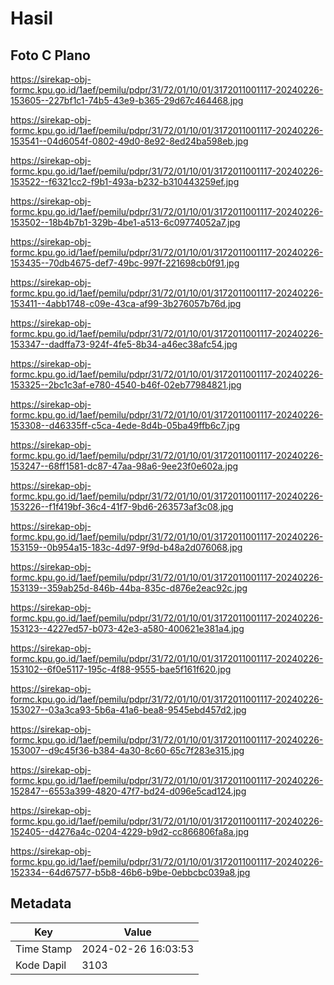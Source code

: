 # Hasil

## Foto C Plano

https://sirekap-obj-formc.kpu.go.id/1aef/pemilu/pdpr/31/72/01/10/01/3172011001117-20240226-153605--227bf1c1-74b5-43e9-b365-29d67c464468.jpg

https://sirekap-obj-formc.kpu.go.id/1aef/pemilu/pdpr/31/72/01/10/01/3172011001117-20240226-153541--04d6054f-0802-49d0-8e92-8ed24ba598eb.jpg

https://sirekap-obj-formc.kpu.go.id/1aef/pemilu/pdpr/31/72/01/10/01/3172011001117-20240226-153522--f6321cc2-f9b1-493a-b232-b310443259ef.jpg

https://sirekap-obj-formc.kpu.go.id/1aef/pemilu/pdpr/31/72/01/10/01/3172011001117-20240226-153502--18b4b7b1-329b-4be1-a513-6c09774052a7.jpg

https://sirekap-obj-formc.kpu.go.id/1aef/pemilu/pdpr/31/72/01/10/01/3172011001117-20240226-153435--70db4675-def7-49bc-997f-221698cb0f91.jpg

https://sirekap-obj-formc.kpu.go.id/1aef/pemilu/pdpr/31/72/01/10/01/3172011001117-20240226-153411--4abb1748-c09e-43ca-af99-3b276057b76d.jpg

https://sirekap-obj-formc.kpu.go.id/1aef/pemilu/pdpr/31/72/01/10/01/3172011001117-20240226-153347--dadffa73-924f-4fe5-8b34-a46ec38afc54.jpg

https://sirekap-obj-formc.kpu.go.id/1aef/pemilu/pdpr/31/72/01/10/01/3172011001117-20240226-153325--2bc1c3af-e780-4540-b46f-02eb77984821.jpg

https://sirekap-obj-formc.kpu.go.id/1aef/pemilu/pdpr/31/72/01/10/01/3172011001117-20240226-153308--d46335ff-c5ca-4ede-8d4b-05ba49ffb6c7.jpg

https://sirekap-obj-formc.kpu.go.id/1aef/pemilu/pdpr/31/72/01/10/01/3172011001117-20240226-153247--68ff1581-dc87-47aa-98a6-9ee23f0e602a.jpg

https://sirekap-obj-formc.kpu.go.id/1aef/pemilu/pdpr/31/72/01/10/01/3172011001117-20240226-153226--f1f419bf-36c4-41f7-9bd6-263573af3c08.jpg

https://sirekap-obj-formc.kpu.go.id/1aef/pemilu/pdpr/31/72/01/10/01/3172011001117-20240226-153159--0b954a15-183c-4d97-9f9d-b48a2d076068.jpg

https://sirekap-obj-formc.kpu.go.id/1aef/pemilu/pdpr/31/72/01/10/01/3172011001117-20240226-153139--359ab25d-846b-44ba-835c-d876e2eac92c.jpg

https://sirekap-obj-formc.kpu.go.id/1aef/pemilu/pdpr/31/72/01/10/01/3172011001117-20240226-153123--4227ed57-b073-42e3-a580-400621e381a4.jpg

https://sirekap-obj-formc.kpu.go.id/1aef/pemilu/pdpr/31/72/01/10/01/3172011001117-20240226-153102--6f0e5117-195c-4f88-9555-bae5f161f620.jpg

https://sirekap-obj-formc.kpu.go.id/1aef/pemilu/pdpr/31/72/01/10/01/3172011001117-20240226-153027--03a3ca93-5b6a-41a6-bea8-9545ebd457d2.jpg

https://sirekap-obj-formc.kpu.go.id/1aef/pemilu/pdpr/31/72/01/10/01/3172011001117-20240226-153007--d9c45f36-b384-4a30-8c60-65c7f283e315.jpg

https://sirekap-obj-formc.kpu.go.id/1aef/pemilu/pdpr/31/72/01/10/01/3172011001117-20240226-152847--6553a399-4820-47f7-bd24-d096e5cad124.jpg

https://sirekap-obj-formc.kpu.go.id/1aef/pemilu/pdpr/31/72/01/10/01/3172011001117-20240226-152405--d4276a4c-0204-4229-b9d2-cc866806fa8a.jpg

https://sirekap-obj-formc.kpu.go.id/1aef/pemilu/pdpr/31/72/01/10/01/3172011001117-20240226-152334--64d67577-b5b8-46b6-b9be-0ebbcbc039a8.jpg


## Metadata

| Key        | Value               |
| ---------- | ------------------- |
| Time Stamp | 2024-02-26 16:03:53 |
| Kode Dapil | 3103                |



